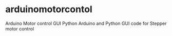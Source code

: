 # arduinomotorcontol
Arduino Motor control GUI  Python
Arduino and Python GUI code for Stepper motor control 
